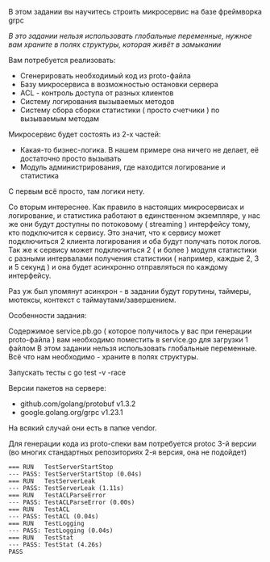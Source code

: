 В этом задании вы научитесь строить микросервис на базе фреймворка grpc

*В это задании нельзя использовать глобальные переменные, нужное вам храните в полях структуры, которая живёт в замыкании*

Вам потребуется реализовать:

* Сгенерировать необходимый код из proto-файла
* Базу микросервиса в возможностью остановки сервера
* ACL - контроль доступа от разных клиентов
* Систему логирования вызываемых методов
* Систему сбора сборки статистики ( просто счетчики ) по вызываемым методам

Микросервис будет состоять из 2-х частей:
* Какая-то бизнес-логика. В нашем примере она ничего не делает, её достаточно просто вызывать
* Модуль администрирования, где находится логирование и статистика

С первым всё просто, там логики нету.

Со вторым интереснее. Как правило в настоящих микросервисах и логирование, и статистика работают в единственном экземпляре, у нас же они будут доступны по потоковому ( streaming ) интерфейсу тому, кто подключится к сервису. Это значит, что к сервису может подключиться 2 клиента логирования и оба будут получать поток логов. Так же к сервису может подключиться 2 ( и более ) модуля статистики с разными интервалами получения статистики ( например, каждые 2, 3 и 5 секунд ) и она будет асинхронно отправляться по каждому интерфейсу.

Раз уж был упомянут асинхрон - в задании будут горутины, таймеры, мютексы, контекст с таймаутами/завершением.

Особенности задания:

Содержимое service.pb.go ( которое получилось у вас при генерации proto-файла ) вам необходимо поместить в service.go для загрузки 1 файлом
В этом задании нельзя использовать глобальные переменные. Всё что нам необходимо - храните в полях структуры.

Запускать тесты с go test -v -race

Версии пакетов на сервере:
* github.com/golang/protobuf v1.3.2
* google.golang.org/grpc v1.23.1

На всякий случай они есть в папке vendor.

Для генерации кода из proto-спеки вам потребуется protoc 3-й версии (во многих стандартных репозиториях 2-я версия, она не подойдет)


```
=== RUN   TestServerStartStop
--- PASS: TestServerStartStop (0.04s)
=== RUN   TestServerLeak
--- PASS: TestServerLeak (1.11s)
=== RUN   TestACLParseError
--- PASS: TestACLParseError (0.00s)
=== RUN   TestACL
--- PASS: TestACL (0.04s)
=== RUN   TestLogging
--- PASS: TestLogging (0.04s)
=== RUN   TestStat
--- PASS: TestStat (4.26s)
PASS
```
